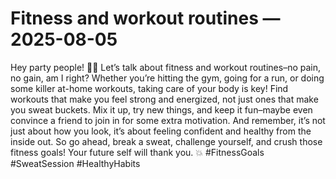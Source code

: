 # Fitness and workout routines — 2025-08-05

Hey party people! 💪🏼 Let’s talk about fitness and workout routines–no pain, no gain, am I right? Whether you’re hitting the gym, going for a run, or doing some killer at-home workouts, taking care of your body is key! Find workouts that make you feel strong and energized, not just ones that make you sweat buckets. Mix it up, try new things, and keep it fun–maybe even convince a friend to join in for some extra motivation. And remember, it’s not just about how you look, it’s about feeling confident and healthy from the inside out. So go ahead, break a sweat, challenge yourself, and crush those fitness goals! Your future self will thank you. 💥 #FitnessGoals #SweatSession #HealthyHabits